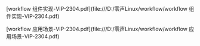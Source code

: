 [workflow 组件实现-VIP-2304.pdf](file:///D:/零声Linux/workflow/workflow 组件实现-VIP-2304.pdf)

[workflow 应用场景-VIP-2304.pdf](file:///D:/零声Linux/workflow/workflow 应用场景-VIP-2304.pdf)